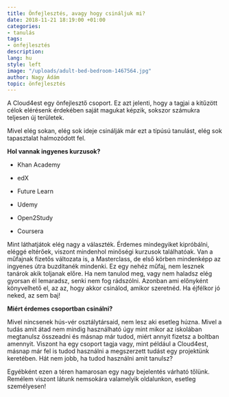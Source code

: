 ```yaml
---
title: Önfejlesztés, avagy hogy csináljuk mi?
date: 2018-11-21 18:19:00 +01:00
categories:
- tanulás
tags:
- önfejlesztés
description: 
lang: hu
style: left
image: "/uploads/adult-bed-bedroom-1467564.jpg"
author: Nagy Ádám
topic: önfejlesztés
---
```


A Cloud4est egy önfejlesztő csoport. Ez azt jelenti, hogy a tagjai a kitűzött célok elérésenk érdekében saját magukat
képzik, sokszor számukra teljesen új területek.

Mivel elég sokan, elég sok  ideje csinálják már ezt a típúsú tanulást, elég sok tapasztalat halmozódott fel.

**Hol vannak ingyenes kurzusok?**

* Khan Academy

* edX

* Future Learn

* Udemy

* Open2Study

* Coursera

Mint láthatjátok elég nagy a választék. Érdemes mindegyiket kipróbálni, eléggé eltérőek, viszont mindenhol minőségi kurzusok
találhatóak. Van a műfajnak fizetős változata is, a Masterclass, de első körben mindenképp az ingyenes útra buzdítanék mindenki.
Ez egy nehéz műfaj, nem lesznek tanárok akik toljanak előre. Ha nem tanulod meg, vagy nem haladsz elég gyorsan él lemaradsz,
senki nem fog rádszólni. Azonban ami előnyként könyvelhető el, az az, hogy akkor csinálod, amikor szeretnéd. Ha éjfélkor jó neked,
az sem baj!

**Miért érdemes csoportban csinálni?**

Mivel nincsenek hús-vér osztálytársaid, nem lesz aki esetleg húzna. Mivel a tudás amit átad nem mindig használható úgy mint mikor
az iskolában megtanulsz összeadni és másnap már tudod, miért annyit fizetsz a boltban amennyit. Viszont ha egy csoport tagja vagy,
mint például a Cloud4est, másnap már fel is tudod használni a megszerzett tudást egy projektünk keretében. Hát nem jobb, ha tudod
használni amit tanulsz?

Egyébként ezen a téren hamarosan egy nagy bejelentés várható tőlünk. Remélem viszont látunk nemsokára valamelyik oldalunkon,
esetleg személyesen!